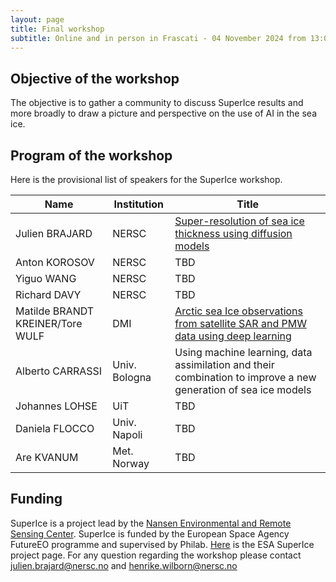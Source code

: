 ```yaml
---
layout: page
title: Final workshop
subtitle: Online and in person in Frascati - 04 November 2024 from 13:00-18:00 CET 
---
```



## Objective of the workshop
The objective is to gather a community to discuss SuperIce results and more broadly to draw a picture and perspective on the use of AI in the sea ice.

## Program of the workshop
Here is the provisional list of speakers for the SuperIce workshop.

| Name          |    Institution |                                Title |
| ------------- | -------------- | ---------- |
| Julien BRAJARD | NERSC | [Super-resolution of sea ice thickness using diffusion models](assets/abstract_brajard.md) |
| Anton KOROSOV | NERSC | TBD |
| Yiguo WANG | NERSC | TBD |
| Richard DAVY | NERSC | TBD |
| Matilde BRANDT KREINER/Tore WULF | DMI | [Arctic sea Ice observations from satellite SAR and PMW data using deep learning](assets/abstract_brandt-kreiner_wulf.md) |
| Alberto CARRASSI| Univ. Bologna | Using machine learning, data assimilation and their combination to improve a new generation of sea ice models |
| Johannes LOHSE| UiT | TBD |
| Daniela FLOCCO| Univ. Napoli | TBD |
| Are KVANUM| Met. Norway | TBD |


## Funding
SuperIce is a project lead by the [Nansen Environmental and Remote Sensing Center](https://nersc.no/).
SuperIce is funded by the European Space Agency FutureEO programme and supervised by Philab. 
[Here](https://eo4society.esa.int/projects/superice/) is the ESA SuperIce project page.
For any question regarding the workshop please contact <julien.brajard@nersc.no> and <henrike.wilborn@nersc.no>

